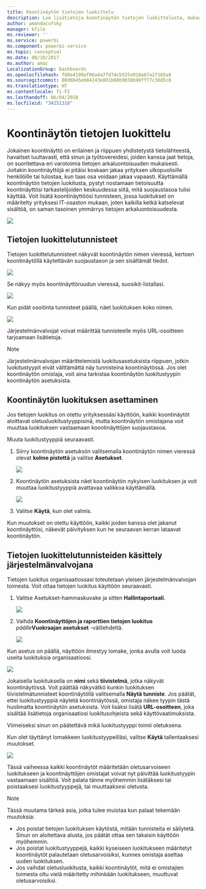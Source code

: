 ```yaml
---
title: Koontinäytön tietojen luokittelu
description: Lue lisätietoja koontinäytön tietojen luokittelusta, mukaan lukien siitä, miten järjestelmänvalvojan tulisi se määrittää ja miten koontinäytön omistajat voivat muuttaa luokitusta.
author: amandacofsky
manager: kfile
ms.reviewer: ''
ms.service: powerbi
ms.component: powerbi-service
ms.topic: conceptual
ms.date: 08/10/2017
ms.author: amac
LocalizationGroup: Dashboards
ms.openlocfilehash: f08e4199af06a4a7fd74cb525e918a67a27165a8
ms.sourcegitcommit: 80d6b45eb84243e801b60b9038b9bff77c30d5c8
ms.translationtype: HT
ms.contentlocale: fi-FI
ms.lasthandoff: 06/04/2018
ms.locfileid: "34251318"
---
```

# <a name="dashboard-data-classification"></a>Koontinäytön tietojen luokittelu
Jokainen koontinäyttö on erilainen ja riippuen yhdistetystä tietolähteestä, havaitset luultavasti, että sinun ja työtovereidesi, joiden kanssa jaat tietoja, on suoritettava eri varotoimia tietojen arkaluontoisuuden mukaisesti. Joitakin koontinäyttöjä ei pitäisi koskaan jakaa yrityksen ulkopuolisille henkilöille tai tulostaa, kun taas osa voidaan jakaa vapaasti. Käyttämällä koontinäytön tietojen luokitusta, pystyt nostamaan tietoisuutta koontinäyttösi tarkastelijoiden keskuudessa siitä, mitä suojaustasoa tulisi käyttää. Voit lisätä koontinäyttöösi tunnisteen, jossa luokitukset on määritelty yrityksesi IT-osaston mukaan, joten kaikilla ketkä katselevat sisältöä, on saman tasoinen ymmärrys tietojen arkaluontoisuudesta.

![](media/service-data-classification/dashboard_tagged_as_hbi.png)

## <a name="data-classification-tags"></a>Tietojen luokittelutunnisteet
Tietojen luokittelutunnisteet näkyvät koontinäytön nimen vieressä, kertoen koontinäytöllä käytettävän suojaustason ja sen sisältämät tiedot.

![](media/service-data-classification/tag_next_to_title.png)

Se näkyy myös koontinäyttöruudun vieressä, suosikit-listallasi.

![](media/service-data-classification/tag_on_dashboard_tile.png)

Kun pidät osoitinta tunnisteet päällä, näet luokituksen koko nimen.

![](media/service-data-classification/tag_tooltip.png)

Järjestelmänvalvojat voivat määrittää tunnisteelle myös URL-osoitteen tarjoamaan lisätietoja.

> [!NOTE]
> Järjestelmänvalvojan määrittelemistä luokitusasetuksista riippuen, jotkin luokitustyypit eivät välttämättä näy tunnisteina koontinäytössä. Jos olet koontinäytön omistaja, voit aina tarkistaa koontinäytön luokitustyypin koontinäytön asetuksista.
> 
> 

## <a name="setting-a-dashboards-classification"></a>Koontinäytön luokituksen asettaminen
Jos tietojen luokitus on otettu yrityksessäsi käyttöön, kaikki koontinäytöt aloittavat oletusluokitustyyppisinä, mutta koontinäytön omistajana voit muuttaa luokituksen vastaamaan koontinäyttöjen suojaustasoa.

Muuta luokitustyyppiä seuraavasti.

1. Siirry koontinäytön asetuksiin valitsemalla koontinäytön nimen vieressä olevat **kolme pistettä** ja valitse **Asetukset**.
   
    ![](media/service-data-classification/dashboard_settings.png)
2. Koontinäytön asetuksista näet koontinäytön nykyisen luokituksen ja voit muuttaa luokitustyyppiä avattavaa valikkoa käyttämällä.
   
    ![](media/service-data-classification/classification_setting_dropdown.png)
3. Valitse **Käytä**, kun olet valmis.

Kun muutokset on otettu käyttöön, kaikki joiden kanssa olet jakanut koontinäyttösi, näkevät päivityksen kun he seuraavan kerran lataavat koontinäytön.

## <a name="working-with-data-classification-tags-as-an-admin"></a>Tietojen luokittelutunnisteiden käsittely järjestelmänvalvojana
Tietojen luokitus organisaatiossasi toteutetaan yleisen järjestelmänvalvojan toimesta. Voit ottaa tietojen luokitus käyttöön seuraavasti.

1. Valitse Asetukset-hammaskuvake ja sitten **Hallintaportaali**.
   
    ![](media/service-data-classification/admin_portal_in_settings.png)
2. Vaihda **Koontinäyttöjen ja raporttien tietojen luokitus** *päälle***Vuokraajan asetukset** -välilehdeltä.
   
    ![](media/service-data-classification/data_classification_switch_location.png)

Kun asetus on päällä, näyttöön ilmestyy lomake, jonka avulla voit luoda useita luokituksia organisaatioosi.

![](media/service-data-classification/blank_classification_form.png)

Jokaisella luokituksella on **nimi** sekä **tiivistelmä**, jotka näkyvät koontinäytössä. Voit päättää näkyvätkö kunkin luokituksen tiivistelmätunnisteet koontinäytöllä valitsemalla **Näytä tunniste**. Jos päätät, ettei luokitustyyppiä näytetä koontinäytössä, omistaja näkee tyypin tästä huolimatta koontinäytön asetuksista. Voit lisäksi lisätä **URL-osoitteen**, joka sisältää lisätietoja organisaatiosi luokitusohjeista sekä käyttövaatimuksista.  

Viimeiseksi sinun on päätettävä mikä luokitustyyppi toimii oletuksena.  

Kun olet täyttänyt lomakkeen luokitustyypeilläsi, valitse **Käytä** tallentaaksesi muutokset.

![](media/service-data-classification/filled_in_classification_form.png)

Tässä vaiheessa kaikki koontinäytöt määritetään oletusarvoiseen luokitukseen ja koontinäyttöjen omistajat voivat nyt päivittää luokitustyypin vastaamaan sisältöä. Voit palata tänne myöhemmin lisätäksesi tai poistaaksesi luokitustyyppejä, tai muuttaaksesi oletusta.  

> [!NOTE]
> Tässä muutama tärkeä asia, jotka tulee muistaa kun palaat tekemään muutoksia:
> 
> * Jos poistat tietojen luokituksen käytöstä, mitään tunnisteita ei säilytetä. Sinun on aloitettava alusta, jos päätät ottaa sen takaisin käyttöön myöhemmin.  
> * Jos poistat luokitustyyppejä, kaikki kyseiseen luokitukseen määritetyt koontinäytöt palautetaan oletusarvoisiksi, kunnes omistaja asettaa uuden luokituksen.  
> * Jos vaihdat oletusluokitusta, kaikki koontinäytöt, mitä ei omistajien toimesta oltu vielä määritetty mihinkään luokitukseen, muuttuvat oletusarvoisiksi.
> 
> 


